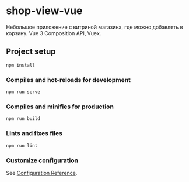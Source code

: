 # shop-view-vue
Небольшое приложение с витриной магазина, где можно добавлять в корзину. Vue 3 Composition API, Vuex.

## Project setup
```
npm install
```

### Compiles and hot-reloads for development
```
npm run serve
```

### Compiles and minifies for production
```
npm run build
```

### Lints and fixes files
```
npm run lint
```

### Customize configuration
See [Configuration Reference](https://cli.vuejs.org/config/).
